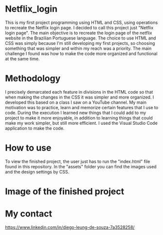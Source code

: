 # Netflix_login
This is my first project programming using HTML and CSS, using operations to recreate the Netflix login page. 
I decided to call this project just "Netflix login page". The main objective is to recreate the login page of the netflix website in the Brazilian Portuguese language. The choice to use HTML and CSS was simply because I'm still developing my first projects, so choosing something that was simpler and within my reach was a priority. The main challenge I found was how to make the code more organized and functional at the same time.

# Methodology

I precisely demarcated each feature in divisions in the HTML code so that when making the changes in the CSS it was simpler and more organized. I developed this based on a class I saw on a YouTube channel. My main motivation was to practice, learn and memorize certain features that I use to code. During the execution I learned new things that I could add to my project to make it more enjoyable, in addition to learning things that could make my work simpler, but still more efficient.
I used the Visual Studio Code application to make the code. 

# How to use
To view the finished project, the user just has to run the "index.html" file found in this repository. In the "assets" folder you can find the images used and the design settings by CSS.

# Image of the finished project


# My contact
https://www.linkedin.com/in/diego-leung-de-souza-7a3528258/
